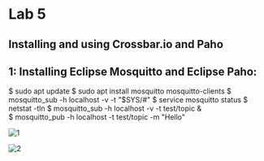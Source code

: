 # Lab 5
## Installing and using Crossbar.io and Paho

## 1: Installing Eclipse Mosquitto and Eclipse Paho:

$ sudo apt update
$ sudo apt install mosquitto mosquitto-clients
$ mosquitto_sub -h localhost -v -t "\$SYS/#"
$ service mosquitto status
$ netstat -tln
$ mosquitto_sub -h localhost -v -t test/topic &\
$ mosquitto_pub -h localhost -t test/topic -m "Hello"
 
![1](https://user-images.githubusercontent.com/68234338/164990059-bfc656ef-3097-4333-bd31-19eebfc76c85.jpg)
 
![2](https://user-images.githubusercontent.com/68234338/164990081-d95df8d6-d6f1-40af-9be8-4e06a57e6b43.jpg)
